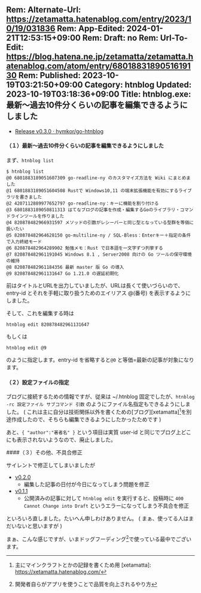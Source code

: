 Rem: Alternate-Url: https://zetamatta.hatenablog.com/entry/2023/10/19/031836
Rem: App-Edited: 2024-01-21T12:53:15+09:00
Rem: Draft: no
Rem: Url-To-Edit: https://blog.hatena.ne.jp/zetamatta/zetamatta.hatenablog.com/atom/entry/6801883189051619130
Rem: Published: 2023-10-19T03:21:50+09:00
Category: htnblog
Updated: 2023-10-19T03:18:36+09:00
Title: htnblog.exe: 最新～過去10件分くらいの記事を編集できるようにしました
---
- [Release v0.3.0 · hymkor/go-htnblog](https://github.com/hymkor/go-htnblog/releases/tag/v0.3.0)

#### （１）最新～過去10件分くらいの記事を編集できるようにしました

まず、`htnblog list`

```
$ htnblog list
@0 6801883189051607309 go-readline-ny のカスタマイズ方法を Wiki にまとめました
@1 6801883189051604508 Rustで Windows10,11 の端末拡張機能を有効にするライブラリを書きました
@2 4207112889977652797 go-readline-ny：キーに機能を割り付ける
@3 6801883189050811313 はてなブログの記事を作成・編集するGoのライブラリ・コマンドラインツールを作りました
@4 820878482966931597 メソッドの引数がレシーバーと同じ型となっている型群を等価に扱いたい
@5 820878482964628150 go-multiline-ny / SQL-Bless：Enterキー＋指定の条件で入力終結モード
@6 820878482964289902 勉強メモ：Rust で日本語を一文字ずつ列挙する
@7 820878482961191045 Windows 8.1 , Server2008 向けの Go ツールの保守環境の維持
@8 820878482961184356 最新 master 版 Go の導入
@9 820878482961131647 Go 1.21.0 の遅延初期化
```

前はタイトルとURLを出力していましたが、URLは長くて使いづらいので、entry-id とそれを手軽に取り扱うためのエイリアス @(番号) を表示するようにしました。

そして、これを編集する時は

```
htnblog edit 820878482961131647
```

もしくは

```
htnblog edit @9
```

のように指定します。entry-id を省略すると`@0` と等価=最新の記事が対象になります。

#### （２）設定ファイルの指定

ブログに接続するための情報ですが、従来は ~/.htnblog 固定でしたが、`htnblog -rc 設定ファイル サブコマンド 引数` のようにファイル名指定もできるようにしました。
( これは主に自分は技術関係以外を書くための[ブログ][xetamatta][^minecraft]を別途作成したので、そちらも編集できるようにしたかったためです )

[^minecraft]: 主にマインクラフトとかの記録を書くため用
[xetamatta]: https://xetamatta.hatenablog.com/

あと、`{ "author":"著者名" }` という項目は実質 user-id と同じでブログ上どこにも表示されないようなので、廃止しました。

####（３）その他、不具合修正

サイレントで修正してしまいましたが

- [v0.2.0](https://github.com/hymkor/go-htnblog/releases/tag/v0.2.0)
    - 編集した記事の日付が今日になってしまう問題を修正
- [v0.1.1](https://github.com/hymkor/go-htnblog/releases/tag/v0.1.1)
    - 公開済みの記事に対して `htnblog edit` を実行すると、投稿時に `400 Cannot Change into Draft` というエラーになってしまう不具合を修正

といろいろ直しました。たいへん申しわけありません。
( まぁ、使ってる人はまだいないと思いますが )

まぁ、こんな感じですが、いまドッグフーディング[^dogfooding]で使っている最中でございます。

[^dogfooding]: 開発者自らがアプリを使うことで品質を向上されるやり方
